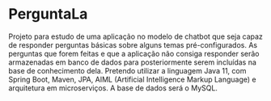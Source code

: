 # PerguntaLa
Projeto para estudo de uma aplicação no modelo de chatbot que seja capaz de responder perguntas básicas sobre alguns temas pré-configurados. As perguntas que forem feitas e que a aplicação não consiga responder serão armazenadas em banco de dados para posteriormente serem incluídas na base de conhecimento dela. Pretendo utilizar a linguagem Java 11, com Spring Boot, Maven, JPA, AIML (Artificial Intelligence Markup Language) e arquitetura em microserviços. A base de dados será o MySQL.
